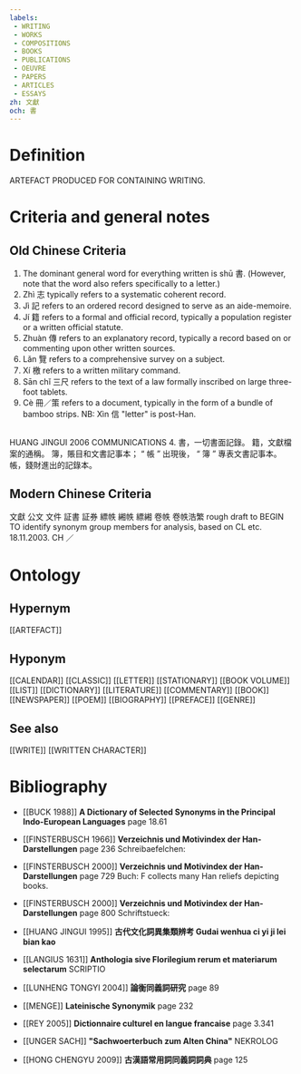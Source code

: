 ```yaml
---
labels: 
 - WRITING
 - WORKS
 - COMPOSITIONS
 - BOOKS
 - PUBLICATIONS
 - OEUVRE
 - PAPERS
 - ARTICLES
 - ESSAYS
zh: 文獻
och: 書
---
```


# Definition
ARTEFACT PRODUCED FOR CONTAINING WRITING.
# Criteria and general notes
## Old Chinese Criteria
1. The dominant general word for everything written is shū 書. (However, note that the word also refers specifically to a letter.)
2. Zhì 志 typically refers to a systematic coherent record.
3. Jì 記 refers to an ordered record designed to serve as an aide-memoire.
4. Jí 籍 refers to a formal and official record, typically a population register or a written official statute.
5. Zhuàn 傳 refers to an explanatory record, typically a record based on or commenting upon other written sources.
6. Lǎn 覽 refers to a comprehensive survey on a subject.
7. Xí 檄 refers to a written military command.
8. Sān chǐ 三尺 refers to the text of a law formally inscribed on large three-foot tablets.
9. Cè 冊／策 refers to a document, typically in the form of a bundle of bamboo strips.
NB: Xìn 信 "letter" is post-Han.
## 
HUANG JINGUI 2006
COMMUNICATIONS 4.
書，一切書面記錄。
籍，文獻檔案的通稱。
簿，賬目和文書記事本； “ 帳 ” 出現後， “ 簿 ” 專表文書記事本。
帳，錢財進出的記錄本。
## Modern Chinese Criteria
文獻
公文
文件
証書
証券
縹帙
緗帙
縹緗
卷帙
卷帙浩繁
rough draft to BEGIN TO identify synonym group members for analysis, based on CL etc. 18.11.2003. CH ／
# Ontology

## Hypernym
[[ARTEFACT]]
## Hyponym
[[CALENDAR]]
[[CLASSIC]]
[[LETTER]]
[[STATIONARY]]
[[BOOK VOLUME]]
[[LIST]]
[[DICTIONARY]]
[[LITERATURE]]
[[COMMENTARY]]
[[BOOK]]
[[NEWSPAPER]]
[[POEM]]
[[BIOGRAPHY]]
[[PREFACE]]
[[GENRE]]
## See also
[[WRITE]]
[[WRITTEN CHARACTER]]
# Bibliography
- [[BUCK 1988]]
**A Dictionary of Selected Synonyms in the Principal Indo-European Languages** page 18.61

- [[FINSTERBUSCH 1966]]
**Verzeichnis und Motivindex der Han-Darstellungen** page 236
Schreibaefelchen:
- [[FINSTERBUSCH 2000]]
**Verzeichnis und Motivindex der Han-Darstellungen** page 729
Buch:
F collects many Han reliefs depicting books.
- [[FINSTERBUSCH 2000]]
**Verzeichnis und Motivindex der Han-Darstellungen** page 800
Schriftstueck:
- [[HUANG JINGUI 1995]]
**古代文化詞異集類辨考 Gudai wenhua ci yi ji lei bian kao** 

- [[LANGIUS 1631]]
**Anthologia sive Florilegium rerum et materiarum selectarum** 
SCRIPTIO
- [[LUNHENG TONGYI 2004]]
**論衡同義詞研究** page 89

- [[MENGE]]
**Lateinische Synonymik** page 232

- [[REY 2005]]
**Dictionnaire culturel en langue francaise** page 3.341

- [[UNGER SACH]]
**"Sachwoerterbuch zum Alten China"** 
NEKROLOG
- [[HONG CHENGYU 2009]]
**古漢語常用詞同義詞詞典** page 125
